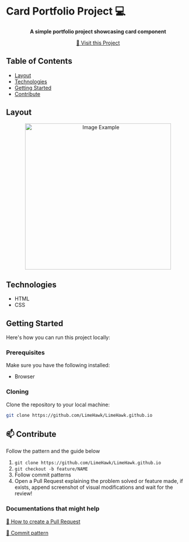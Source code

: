 # Card Portfolio Project 💻

<p align="center">
    <b>A simple portfolio project showcasing card component</b>
</p>

<p align="center">
    <a href="https://github.com/LimeHawk/LimeHawk.github.io">📱 Visit this Project</a>
</p>

## Table of Contents
- [Layout](#layout)
- [Technologies](#technologies)
- [Getting Started](#getting-started)
- [Contribute](#contribute)

## Layout
<p align="center">
    <img src="assets/images/demonstrarion.gif" alt="Image Example" width="400px">
    
</p>

## Technologies
- HTML
- CSS

## Getting Started
Here's how you can run this project locally:

### Prerequisites
Make sure you have the following installed:
- Browser

### Cloning
Clone the repository to your local machine:

```bash
git clone https://github.com/LimeHawk/LimeHawk.github.io
```

<h2 id="contribute">📫 Contribute</h2>

Follow the pattern and the guide below

1. `git clone https://github.com/LimeHawk/LimeHawk.github.io`
2. `git checkout -b feature/NAME`
3. Follow commit patterns
4. Open a Pull Request explaining the problem solved or feature made, if exists, append screenshot of visual modifications and wait for the review!

<h3>Documentations that might help</h3>

[📝 How to create a Pull Request](https://www.atlassian.com/br/git/tutorials/making-a-pull-request)

[💾 Commit pattern](https://gist.github.com/joshbuchea/6f47e86d2510bce28f8e7f42ae84c716)
